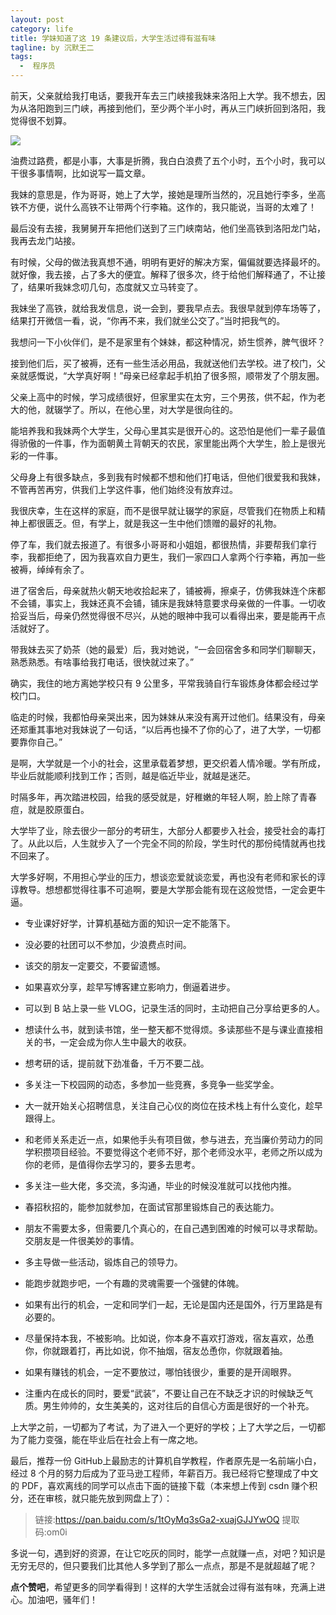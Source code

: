 ```yaml
---
layout: post
category: life
title: 学妹知道了这 19 条建议后，大学生活过得有滋有味
tagline: by 沉默王二
tags: 
  -  程序员
---
```



前天，父亲就给我打电话，要我开车去三门峡接我妹来洛阳上大学。我不想去，因为从洛阳跑到三门峡，再接到他们，至少两个半小时，再从三门峡折回到洛阳，我觉得很不划算。


<!--more-->

![](http://www.itwanger.com/assets/images/2020/11/xuemei-01.png)

油费过路费，都是小事，大事是折腾，我白白浪费了五个小时，五个小时，我可以干很多事情啊，比如说写一篇文章。

我妹的意思是，作为哥哥，她上了大学，接她是理所当然的，况且她行李多，坐高铁不方便，说什么高铁不让带两个行李箱。这作的，我只能说，当哥的太难了！

最后没有去接，我舅舅开车把他们送到了三门峡南站，他们坐高铁到洛阳龙门站，我再去龙门站接。

有时候，父母的做法我真想不通，明明有更好的解决方案，偏偏就要选择最坏的。就好像，我去接，占了多大的便宜。解释了很多次，终于给他们解释通了，不让接了，结果听我妹念叨几句，态度就又立马转变了。

我妹坐了高铁，就给我发信息，说一会到，要我早点去。我很早就到停车场等了，结果打开微信一看，说，“你再不来，我们就坐公交了。”当时把我气的。

我想问一下小伙伴们，是不是家里有个妹妹，都这种情况，娇生惯养，脾气很坏？

接到他们后，买了被褥，还有一些生活必用品，我就送他们去学校。进了校门，父亲就感慨说，“大学真好啊！”母亲已经拿起手机拍了很多照，顺带发了个朋友圈。

父亲上高中的时候，学习成绩很好，但家里实在太穷，三个男孩，供不起，作为老大的他，就辍学了。所以，在他心里，对大学是很向往的。

能培养我和我妹两个大学生，父母心里其实是很开心的。这恐怕是他们一辈子最值得骄傲的一件事，作为面朝黄土背朝天的农民，家里能出两个大学生，脸上是很光彩的一件事。

父母身上有很多缺点，多到我有时候都不想和他们打电话，但他们很爱我和我妹，不管再苦再穷，供我们上学这件事，他们始终没有放弃过。

我很庆幸，生在这样的家庭，而不是很早就让辍学的家庭，尽管我们在物质上和精神上都很匮乏。但，有学上，就是我这一生中他们馈赠的最好的礼物。

停了车，我们就去报道了。有很多小哥哥和小姐姐，都很热情，非要帮我们拿行李，我都拒绝了，因为我喜欢自力更生，我们一家四口人拿两个行李箱，再加一些被褥，绰绰有余了。

进了宿舍后，母亲就热火朝天地收拾起来了，铺被褥，擦桌子，仿佛我妹连个床都不会铺，事实上，我妹还真不会铺，铺床是我妹特意要求母亲做的一件事。一切收拾妥当后，母亲仍然觉得很不尽兴，从她的眼神中我可以看得出来，要是能再干点活就好了。

带我妹去买了奶茶（她的最爱）后，我对她说，“一会回宿舍多和同学们聊聊天，熟悉熟悉。有啥事给我打电话，很快就过来了。”

确实，我住的地方离她学校只有 9 公里多，平常我骑自行车锻炼身体都会经过学校门口。

临走的时候，我都怕母亲哭出来，因为妹妹从来没有离开过他们。结果没有，母亲还郑重其事地对我妹说了一句话，“以后再也操不了你的心了，进了大学，一切都要靠你自己。”

是啊，大学就是一个小的社会，这里承载着梦想，更交织着人情冷暖。学有所成，毕业后就能顺利找到工作；否则，越是临近毕业，就越是迷茫。

时隔多年，再次踏进校园，给我的感受就是，好稚嫩的年轻人啊，脸上除了青春痘，就是胶原蛋白。

大学毕了业，除去很少一部分的考研生，大部分人都要步入社会，接受社会的毒打了。从此以后，人生就步入了一个完全不同的阶段，学生时代的那份纯情就再也找不回来了。

大学多好啊，不用担心学业的压力，想谈恋爱就谈恋爱，再也没有老师和家长的谆谆教导。想想都觉得往事不可追啊，要是大学那会能有现在这般觉悟，一定会更牛逼。

- 专业课好好学，计算机基础方面的知识一定不能落下。

- 没必要的社团可以不参加，少浪费点时间。

- 该交的朋友一定要交，不要留遗憾。

- 如果喜欢分享，趁早写博客建立影响力，倒逼着进步。

- 可以到 B 站上录一些 VLOG，记录生活的同时，主动把自己分享给更多的人。

- 想读什么书，就到读书馆，坐一整天都不觉得烦。多读那些不是与课业直接相关的书，一定会成为你人生中最大的收获。

- 想考研的话，提前就下劲准备，千万不要二战。

- 多关注一下校园网的动态，多参加一些竞赛，多竞争一些奖学金。

- 大一就开始关心招聘信息，关注自己心仪的岗位在技术栈上有什么变化，趁早跟得上。

- 和老师关系走近一点，如果他手头有项目做，参与进去，充当廉价劳动力的同学积攒项目经验。不要觉得这个老师不好，那个老师没水平，老师之所以成为你的老师，是值得你去学习的，要多去思考。

- 多关注一些大佬，多交流，多沟通，毕业的时候没准就可以找他内推。

- 春招秋招的，能参加就参加，在面试官那里锻炼自己的表达能力。

- 朋友不需要太多，但需要几个真心的，在自己遇到困难的时候可以寻求帮助。交朋友是一件很美妙的事情。

- 多主导做一些活动，锻炼自己的领导力。

- 能跑步就跑步吧，一个有趣的灵魂需要一个强健的体魄。

- 如果有出行的机会，一定和同学们一起，无论是国内还是国外，行万里路是有必要的。

- 尽量保持本我，不被影响。比如说，你本身不喜欢打游戏，宿友喜欢，怂恿你，你就跟着打，再比如说，你不抽烟，宿友怂恿你，你就跟着抽。

- 如果有赚钱的机会，一定不要放过，哪怕钱很少，重要的是开阔眼界。

- 注重内在成长的同时，要爱“武装”，不要让自己在不缺乏才识的时候缺乏气质。男生帅帅的，女生美美的，这对往后的自信心方面是很好的一个补充。

上大学之前，一切都为了考试，为了进入一个更好的学校；上了大学之后，一切都为了能力变强，能在毕业后在社会上有一席之地。


最后，推荐一份 GitHub上最励志的计算机自学教程，作者原先是一名前端小白，经过 8 个月的努力后成为了亚马逊工程师，年薪百万。我已经将它整理成了中文的 PDF，喜欢离线的同学可以点击下面的链接下载（本来想上传到 csdn 赚个积分，还在审核，就只能先放到网盘上了）：

>链接:https://pan.baidu.com/s/1tOyMq3sGa2-xuajGJJYwOQ 提取码:om0i 

多说一句，遇到好的资源，在让它吃灰的同时，能学一点就赚一点，对吧？知识是无穷无尽的，但只要我们比其他人多学到了那么一点点，那是不是就超越了呢？

**点个赞吧**，希望更多的同学看得到！这样的大学生活就会过得有滋有味，充满上进心。加油吧，骚年们！